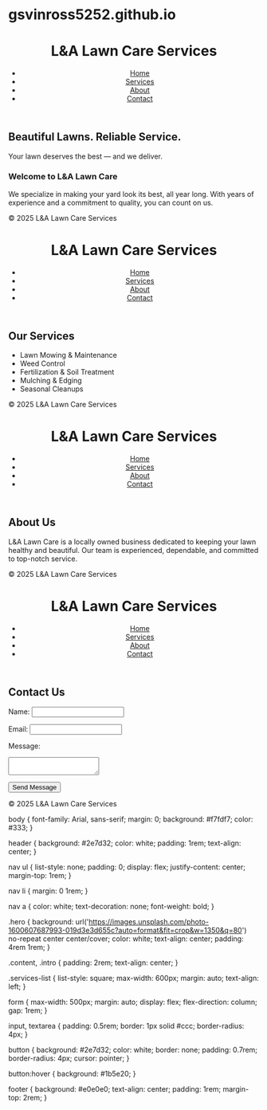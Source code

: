 # gsvinross5252.github.io

<!DOCTYPE html> <html lang="en"> <head> <meta charset="UTF-8" /> <meta name="viewport" content="width=device-width, initial-scale=1.0"/> <title>L&A Lawn Care Services</title> <link rel="stylesheet" href="styles.css"/> </head> <body> <header> <h1>L&A Lawn Care Services</h1> <nav> <ul> <li><a href="index.html">Home</a></li> <li><a href="services.html">Services</a></li> <li><a href="about.html">About</a></li> <li><a href="contact.html">Contact</a></li> </ul> </nav> </header>

<section class="hero"> <h2>Beautiful Lawns. Reliable Service.</h2> <p>Your lawn deserves the best — and we deliver.</p> </section>

<section class="intro"> <h3>Welcome to L&A Lawn Care</h3> <p>We specialize in making your yard look its best, all year long. With years of experience and a commitment to quality, you can count on us.</p> </section>

<footer> <p>© 2025 L&A Lawn Care Services</p> </footer> </body> </html>

<!DOCTYPE html> <html lang="en"> <head> <meta charset="UTF-8" /> <meta name="viewport" content="width=device-width, initial-scale=1.0"/> <title>Services - L&A Lawn Care</title> <link rel="stylesheet" href="styles.css"/> </head> <body> <header> <h1>L&A Lawn Care Services</h1> <nav> <ul> <li><a href="index.html">Home</a></li> <li><a href="services.html">Services</a></li> <li><a href="about.html">About</a></li> <li><a href="contact.html">Contact</a></li> </ul> </nav> </header>

<section class="content"> <h2>Our Services</h2> <ul class="services-list"> <li>Lawn Mowing & Maintenance</li> <li>Weed Control</li> <li>Fertilization & Soil Treatment</li> <li>Mulching & Edging</li> <li>Seasonal Cleanups</li> </ul> </section>

<footer> <p>© 2025 L&A Lawn Care Services</p> </footer> </body> </html>

<!DOCTYPE html> <html lang="en"> <head> <meta charset="UTF-8" /> <meta name="viewport" content="width=device-width, initial-scale=1.0"/> <title>About Us - L&A Lawn Care</title> <link rel="stylesheet" href="styles.css"/> </head> <body> <header> <h1>L&A Lawn Care Services</h1> <nav> <ul> <li><a href="index.html">Home</a></li> <li><a href="services.html">Services</a></li> <li><a href="about.html">About</a></li> <li><a href="contact.html">Contact</a></li> </ul> </nav> </header>

<section class="content"> <h2>About Us</h2> <p>L&A Lawn Care is a locally owned business dedicated to keeping your lawn healthy and beautiful. Our team is experienced, dependable, and committed to top-notch service.</p> </section>

<footer> <p>© 2025 L&A Lawn Care Services</p> </footer> </body> </html>

<!DOCTYPE html> <html lang="en"> <head> <meta charset="UTF-8" /> <meta name="viewport" content="width=device-width, initial-scale=1.0"/> <title>Contact - L&A Lawn Care</title> <link rel="stylesheet" href="styles.css"/> </head> <body> <header> <h1>L&A Lawn Care Services</h1> <nav> <ul> <li><a href="index.html">Home</a></li> <li><a href="services.html">Services</a></li> <li><a href="about.html">About</a></li> <li><a href="contact.html">Contact</a></li> </ul> </nav> </header>

<section class="content"> <h2>Contact Us</h2> <form id="contact-form"> <label for="name">Name:</label> <input type="text" id="name" name="name" required/>

<label for="email">Email:</label>
<input type="email" id="email" name="email" required/>

<label for="message">Message:</label>
<textarea id="message" name="message" required></textarea>

<button type="submit">Send Message</button>
</form>
<p id="form-status"></p>


</section>

<footer> <p>© 2025 L&A Lawn Care Services</p> </footer>

<script> const form = document.getElementById('contact-form'); const status = document.getElementById('form-status'); form.addEventListener('submit', function(e) { e.preventDefault(); status.textContent = "Thanks for reaching out! We'll get back to you soon."; form.reset(); }); </script> </body> </html>

body { font-family: Arial, sans-serif; margin: 0; background: #f7fdf7; color: #333; }

header { background: #2e7d32; color: white; padding: 1rem; text-align: center; }

nav ul { list-style: none; padding: 0; display: flex; justify-content: center; margin-top: 1rem; }

nav li { margin: 0 1rem; }

nav a { color: white; text-decoration: none; font-weight: bold; }

.hero { background: url('https://images.unsplash.com/photo-1600607687993-019d3e3d655c?auto=format&fit=crop&w=1350&q=80') no-repeat center center/cover; color: white; text-align: center; padding: 4rem 1rem; }

.content, .intro { padding: 2rem; text-align: center; }

.services-list { list-style: square; max-width: 600px; margin: auto; text-align: left; }

form { max-width: 500px; margin: auto; display: flex; flex-direction: column; gap: 1rem; }

input, textarea { padding: 0.5rem; border: 1px solid #ccc; border-radius: 4px; }

button { background: #2e7d32; color: white; border: none; padding: 0.7rem; border-radius: 4px; cursor: pointer; }

button:hover { background: #1b5e20; }

footer { background: #e0e0e0; text-align: center; padding: 1rem; margin-top: 2rem; }
